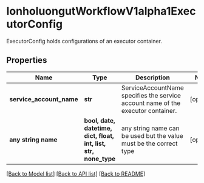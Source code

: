 # IonholuongutWorkflowV1alpha1ExecutorConfig

ExecutorConfig holds configurations of an executor container.

## Properties
Name | Type | Description | Notes
------------ | ------------- | ------------- | -------------
**service_account_name** | **str** | ServiceAccountName specifies the service account name of the executor container. | [optional] 
**any string name** | **bool, date, datetime, dict, float, int, list, str, none_type** | any string name can be used but the value must be the correct type | [optional]

[[Back to Model list]](../README.md#documentation-for-models) [[Back to API list]](../README.md#documentation-for-api-endpoints) [[Back to README]](../README.md)


